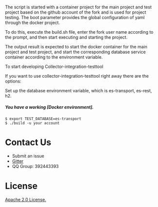 The script is started with a container project for the main project and test project based on the github account of the fork and is used for project testing. The boot parameter provides the global configuration of yaml through the docker project.

To do this, execute the build.sh file, enter the fork user name according to the prompt, and then start executing and starting the project.

The output result is expected to start the docker container for the main project and test project, and start the corresponding database service container according to the environment variable.

To start developing  Collector-integration-testtool

If you want to use collector-integration-testtool right away there are the options:

Set up the database environment variable, which is es-transport, es-rest, h2.

##### You have a working [Docker environment].

```
$ export TEST_DATABASE=es-transport
$ ./build -u your account  
```



# Contact Us
* Submit an issue
* [Gitter](https://gitter.im/openskywalking/Lobby)
* QQ Group: 392443393

# License
[Apache 2.0 License.](/LICENSE)